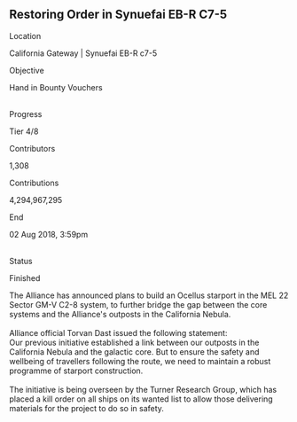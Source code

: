 ## Restoring Order in Synuefai EB-R C7-5

Location

California Gateway \| Synuefai EB-R c7-5

Objective

Hand in Bounty Vouchers

\
Progress

Tier 4/8

Contributors

1,308

Contributions

4,294,967,295

End

02 Aug 2018, 3:59pm

\
Status

Finished

The Alliance has announced plans to build an Ocellus starport in the MEL
22 Sector GM-V C2-8 system, to further bridge the gap between the core
systems and the Alliance\'s outposts in the California Nebula.\
\
Alliance official Torvan Dast issued the following statement:\
Our previous initiative established a link between our outposts in the
California Nebula and the galactic core. But to ensure the safety and
wellbeing of travellers following the route, we need to maintain a
robust programme of starport construction.\
\
The initiative is being overseen by the Turner Research Group, which has
placed a kill order on all ships on its wanted list to allow those
delivering materials for the project to do so in safety.

